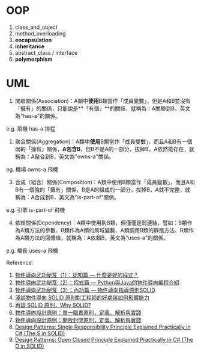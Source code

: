 # OOP

1. class_and_object
2. method_overloading
3. **encapsulation**
4. **inheritance**
5. abstract_class / interface
6. **polymorphism** 

# UML

1. 關聯關係(Association)：A類中**使用**B類當作「成員變數」，但是A和B並沒有「擁有」的關係，只能說是**「有個」**的關係，就稱為：A關聯到B，英文為"has-a"的關係。

e.g. 飛機 has-a 排程   

1. 聚合關係(Aggregation)：A類中**使用**B類當作「成員變數」，而且A和B有一個弱的「擁有」關係，**A包含B**，但B不是A的一部分，拔掉B，A依然能存在，就稱為：A聚合到B，英文為"owns-a"關係。

eg. 機場 owns-a 飛機
   
3. 合成（組合）關係(Composition)：A類中使用B類當作「成員變數」，而且A和B有一個強的「擁有」關係，B是A的組成的一部分，拔掉B，A就不完整，就稱為：A合成到B，英文為"is-part-of"關係。

e.g. 引擎 is-part-of 飛機

4. 依賴關係(Dependency)：A類中使用到B類，但僅僅是弱連結，譬如：B類作為A類方法的參數、B類作為A類的局域變數、A類調用B類的靜態方法、B類作為A類方法的回傳值，就稱為：A依賴B，英文為"uses-a"的關係。

e.g. 機長 uses-a 飛機

Reference:
1. [物件導向武功秘笈（1）：認知篇 — 什麼是好的程式？](https://www.ycc.idv.tw/introduction-object-oriented-programming_1.html)
2. [物件導向武功秘笈（2）：招式篇 — Python與Java的物件導向編程介紹](https://www.ycc.idv.tw/introduction-object-oriented-programming_2.html)
3. [物件導向武功秘笈（3）：內功篇 — 物件導向指導原則SOLID](https://www.ycc.idv.tw/introduction-object-oriented-programming_3.html)
4. [淺談物件導向 SOLID 原則對工程師的好處與如何影響能力](https://ithelp.ithome.com.tw/articles/10223329)
5. [再談 SOLID 原則，Why SOLID?](https://ithelp.ithome.com.tw/articles/10228740)
6. [物件導向設計原則：單一職責原則，定義、解析與實踐](https://ithelp.ithome.com.tw/articles/10229226)
7. [物件導向設計原則：開放封閉原則，定義、解析與實踐](https://ithelp.ithome.com.tw/articles/10229362)
8. [Design Patterns: Single Responsibility Principle Explained Practically in C# (The S in SOLID)](https://www.youtube.com/watch?v=5RwhyZnVRS8)
9. [Design Patterns: Open Closed Principle Explained Practically in C# (The O in SOLID)](https://www.youtube.com/watch?v=VFlk43QGEgc)